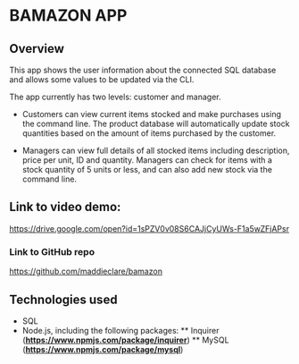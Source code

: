 # BAMAZON APP

## Overview

This app shows the user information about the connected SQL database and allows some values to be updated via the CLI.

The app currently has two levels: customer and manager.

  * Customers can view current items stocked and make purchases using the command line. The product database will automatically update stock quantities based on the amount of items purchased by the customer.

  * Managers can view full details of all stocked items including description, price per unit, ID and quantity. Managers can check for items with a stock quantity of 5 units or less, and can also add new stock via the command line.

## Link to video demo:
https://drive.google.com/open?id=1sPZV0v08S6CAJjCyUWs-F1a5wZFjAPsr

### Link to GitHub repo
https://github.com/maddieclare/bamazon

## Technologies used
  * SQL
  * Node.js, including the following packages:
    ** Inquirer (**https://www.npmjs.com/package/inquirer**)
    ** MySQL (**https://www.npmjs.com/package/mysql**)
